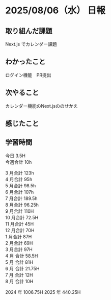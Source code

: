 # 2025/08/06（水） 日報

## 取り組んだ課題

Next.js でカレンダー課題

## わかったこと
ログイン機能　PR提出

## 次やること
カレンダー機能のNext.jsののせかえ

## 感じたこと

## 学習時間

今日 3.5H
<br />
今週合計 10h
<br />

3 月合計 123h
<br />
4 月合計 95h
<br />
5 月合計 98.5h
<br />
6 月合計 107h
<br />
7 月合計 189.5h
<br />
8 月合計 96.25h
<br />
9 月合計 110H
<br />
10 月合計 72.5H
<br />
11 月合計 45H
<br />
12 月合計 70H
<br />
1 月合計 87H
<br />
2 月合計 69H
<br />
3 月合計 97H
<br />
4 月 合計 58.5H
<br />
5 月 合計 81H
<br />
6 月 合計 21.75H
<br />
7 月 合計 12H
<br />
8 月 合計 10H

2024 年 1006.75H
2025 年 440.25H
